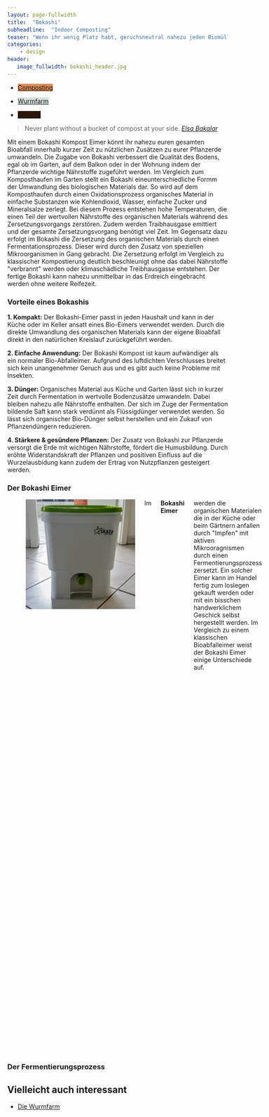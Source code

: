 ```yaml
---
layout: page-fullwidth
title:  "Bokashi"
subheadline:  "Indoor Composting"
teaser: "Wenn ihr wenig Platz habt, geruchsneutral nahezu jeden Biomüll innerhalb der Wohnung in erstklassigen Kompost umwandeln wollt und dabei nicht die Verantwortung für eine Horde Würmer übernehmen möchtet, dann könnte ein Bokashi Komposteimer genau das richtige für euch sein."
categories:
    - design
header:
   image_fullwidth: bokashi_header.jpg
---
```

<div class="button-bar">
 <ul class="button-group radius">
    <li><a href="/composting/" class="button" style="background: rgb(218, 137, 84);">Composting</a></li>
 </ul>
 <ul class="button-group radius">
  <li><a href="/composting/wurmfarm/" class="button" style="background: rgb(215, 223, 219);">Wurmfarm</a></li>
 </ul>
 <ul class="button-group radius">
  <li><a href="/composting/bokashi/" class="button" style="background: rgb(49, 22, 4);">Bokashi</a></li>
 </ul>
</div>


><span class="teaser">Never plant without a bucket of compost at your side.</span> <cite>[Elsa Bakalar][2]</cite>

Mit einem Bokashi Kompost Eimer könnt ihr nahezu euren gesamten Bioabfall innerhalb kurzer Zeit zu nützlichen Zusätzen zu eurer Pflanzerde umwandeln. Die Zugabe von Bokashi verbessert die Qualität des Bodens, egal ob im Garten, auf dem Balkon oder in der Wohnung indem der Pflanzerde wichtige Nährstoffe zugeführt werden. Im Vergleich zum Komposthaufen im Garten stellt ein Bokashi eineunterschiedliche Formm der Umwandlung des biologischen Materials dar. So wird auf dem Komposthaufen durch einen Oxidationsprozess organisches Material in einfache Substanzen wie Kohlendioxid, Wasser, einfache Zucker und Mineralsalze zerlegt. Bei diesem Prozess entstehen hohe Temperaturen, die einen Teil der wertvollen Nährstoffe des organischen Materials während des Zersetzungsvorgangs zerstören. Zudem werden Traibhausgase emittiert und der gesamte Zersetzungsvorgang benötigt viel Zeit.
Im Gegensatz dazu erfolgt im Bokashi die Zersetzung des organischen Materials durch einen Fermentationsprozess. Dieser wird durch den Zusatz von speziellen Mikroorganismen in Gang gebracht. Die Zersetzung erfolgt im Vergleich zu klassischer Kompostierung deutlich beschleunigt ohne das dabei Nährstoffe "verbrannt" werden oder klimaschädliche Treibhausgasse entstehen. Der fertige Bokashi kann nahezu unmittelbar in das Erdreich eingebracht werden ohne weitere Reifezeit.

### Vorteile eines Bokashis

**1. Kompakt:** Der  Bokashi-Eimer passt in jeden Haushalt und kann in der Küche oder im Keller ansatt eines Bio-Eimers verwendet werden. Durch die direkte Umwandlung des organischen Materials kann der eigene Bioabfall direkt in den natürlichen Kreislauf zurückgeführt werden.

**2. Einfache Anwendung:** Der Bokashi Kompost ist kaum aufwändiger als ein normaler Bio-Abfalleimer. Aufgrund des luftdichten Verschlusses breitet sich kein unangenehmer Geruch aus und es gibt auch keine Probleme mit Insekten.

**3. Dünger:** Organisches Material aus Küche und Garten lässt sich in kurzer Zeit durch Fermentation in wertvolle Bodenzusätze umwandeln. Dabei bleiben nahezu alle Nährstoffe enthalten. Der sich im Zuge der Fermentation bildende Saft kann stark verdünnt als Flüssigdünger verwendet werden. So lässt sich organischer Bio-Dünger selbst herstellen und ein Zukauf von Pflanzendüngern reduzieren.

**4. Stärkere & gesündere Pflanzen:** Der Zusatz von Bokashi zur Pflanzerde versorgt die Erde mit wichtigen Nährstoffe, fördert die Humusbildung. Durch eröhte Widerstandskraft der Pflanzen und positiven Einfluss auf die Wurzelausbidung kann zudem der Ertrag von Nutzpflanzen gesteigert werden.

### Der Bokashi Eimer
  <div class="row">
    <div class="small-12 columns b60">
      <p>
      <p class="subheadline"><span class="subheader"></span></p> <img src="\images\Bokashi_Teaser.jpg" class="alignleft" width="250" height="250" alt="Bokashi Eimer">
        Im <strong> Bokashi Eimer</strong> werden die organischen Materialen die in der Küche oder beim Gärtnern anfallen durch "Impfen" mit aktiven Mikrooragnismen durch einen Fermentierungsprozess zersetzt. Ein solcher Eimer kann im Handel fertig zum loslegen gekauft werden oder mit ein bisschen handwerklichem Geschick selbst hergestellt werden. Im Vergleich zu einem klassischen Bioabfalleimer weist der Bokashi Eimer einige Unterschiede auf.
        
        Der Eimer muss <strong> luftdicht </strong> verschlossen werden. Dies ist für den Fermentationsprozess wichtig und bietet zudem den Vorteil, das Gerüche innerhalb des Eimers und Insekten außerhalb des Eimers bleiben.
        
        Eine <strong> siebähnliche Abtrennung </strong>  ermöglicht es den sich bildenden Saft vom festen Bokashi zu trennen. Mit Hilfe eines <strong> Ablaufhahns </strong> kann der Saft entnommen und mit Wasser verdünnt als Flüssigdünger verwendet werden.
      </p>
    </div><!-- /.small-12.columns -->
  </div><!-- /.row -->

### Der Fermentierungsprozess

## Vielleicht auch interessant
* [Die Wurmfarm][1]



  [1]: /composting/wurmfarm/
  [2]: https://en.wikipedia.org/wiki/Elsa_Bakalar
